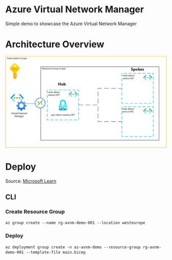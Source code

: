 # Azure Virtual Network Manager

Simple demo to showcase the Azure Virtual Network Manager

# Architecture Overview

![Architecture Overview](avmm-demo-architecture-overview.jpg)

# Deploy

Source: [Microsoft Learn](https://learn.microsoft.com/en-us/azure/virtual-network-manager/tutorial-create-secured-hub-and-spoke)

## CLI

### Create Resource Group

```
az group create --name rg-avnm-demo-001 --location westeurope
```

### Deploy

```
az deployment group create -n az-avnm-demo --resource-group rg-avnm-demo-001 --template-file main.bicep
```
